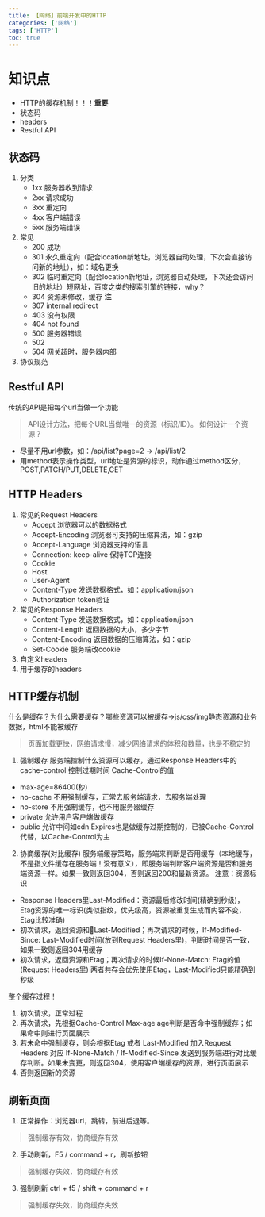 ```yaml
---
title: 【网络】前端开发中的HTTP
categories: ['网络']
tags: ['HTTP']
toc: true
---
```


# 知识点
- HTTP的缓存机制！！！<strong>重要</strong>
- 状态码
- headers
- Restful API

## 状态码
1. 分类
    - 1xx 服务器收到请求
    - 2xx 请求成功
    - 3xx 重定向
    - 4xx 客户端错误
    - 5xx 服务端错误
2. 常见
    - 200 成功
    - 301 永久重定向（配合location新地址，浏览器自动处理，下次会直接访问新的地址），如：域名更换
    - 302 临时重定向（配合location新地址，浏览器自动处理，下次还会访问旧的地址）短网址，百度之类的搜索引擎的链接，why？
    - 304 资源未修改，缓存 <strong>注</strong>
    - 307 internal redirect
    - 403 没有权限
    - 404 not found
    - 500 服务器错误
    - 502
    - 504 网关超时，服务器内部
3. 协议规范

## Restful API
传统的API是把每个url当做一个功能
> API设计方法，把每个URL当做唯一的资源（标识/ID）。
如何设计一个资源？
- 尽量不用url参数，如：/api/list?page=2  -> /api/list/2
- 用method表示操作类型，url地址是资源的标识，动作通过method区分，POST,PATCH/PUT,DELETE,GET
  
## HTTP Headers
1. 常见的Request Headers
    - Accept 浏览器可以的数据格式
    - Accept-Encoding 浏览器可支持的压缩算法，如：gzip
    - Accept-Language 浏览器支持的语言
    - Connection: keep-alive 保持TCP连接
    - Cookie
    - Host
    - User-Agent 
    - Content-Type 发送数据格式，如：application/json
    - Authorization token验证
2. 常见的Response Headers
    - Content-Type 发送数据格式，如：application/json
    - Content-Length 返回数据的大小，多少字节
    - Content-Encoding 返回数据的压缩算法，如：gzip
    - Set-Cookie 服务端改cookie
3. 自定义headers
4. 用于缓存的headers

## HTTP缓存机制
什么是缓存？为什么需要缓存？哪些资源可以被缓存->js/css/img静态资源和业务数据，html不能被缓存
   > 页面加载更快，网络请求慢，减少网络请求的体积和数量，也是不稳定的

1. 强制缓存
服务端控制什么资源可以缓存，通过Response Headers中的cache-control 控制过期时间
Cache-Control的值
- max-age=86400(秒)
- no-cache 不用强制缓存，正常去服务端请求，去服务端处理
- no-store 不用强制缓存，也不用服务器缓存
- private 允许用户客户端做缓存
- public 允许中间如cdn
Expires也是做缓存过期控制的，已被Cache-Control代替，以Cache-Control为主

2. 协商缓存(对比缓存)
服务端缓存策略，服务端来判断是否用缓存（本地缓存，不是指文件缓存在服务端！没有意义），即服务端判断客户端资源是否和服务端资源一样。如果一致则返回304，否则返回200和最新资源。
注意：资源标识
- Response Headers里Last-Modified：资源最后修改时间(精确到秒级)，Etag资源的唯一标识(类似指纹，优先级高，资源被重复生成而内容不变，Etag比较准确)
- 初次请求，返回资源和Last-Modified；再次请求的时候，If-Modified-Since: Last-Modified时间(放到Request Headers里)，判断时间是否一致，如果一致则返回304用缓存
- 初次请求，返回资源和Etag；再次请求的时候If-None-Match: Etag的值(Request Headers里)
两者共存会优先使用Etag，Last-Modified只能精确到秒级

整个缓存过程！
1. 初次请求，正常过程
2. 再次请求，先根据Cache-Control Max-age age判断是否命中强制缓存；如果命中则进行页面展示
3. 若未命中强制缓存，则会根据Etag 或者 Last-Modified 加入Request Headers 对应 If-None-Match / If-Modified-Since 发送到服务端进行对比缓存判断。如果未变更，则返回304，使用客户端缓存的资源，进行页面展示
4. 否则返回新的资源

## 刷新页面
1. 正常操作：浏览器url，跳转，前进后退等。
> 强制缓存有效，协商缓存有效 
2. 手动刷新，F5 / command + r，刷新按钮
> 强制缓存失效，协商缓存有效 
3. 强制刷新 ctrl + f5 / shift + command + r
> 强制缓存失效，协商缓存失效
